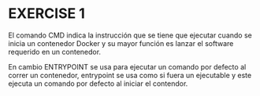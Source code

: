EXERCISE 1
==========

El comando CMD indica la instrucción que se tiene que ejecutar cuando se inicia un contenedor Docker y su mayor función es lanzar el software requerido en un contenedor.

En cambio ENTRYPOINT se usa para ejecutar un comando por defecto al correr un contenedor, entrypoint se usa como si fuera un ejecutable y este ejecuta un comando por defecto al iniciar el contendor.